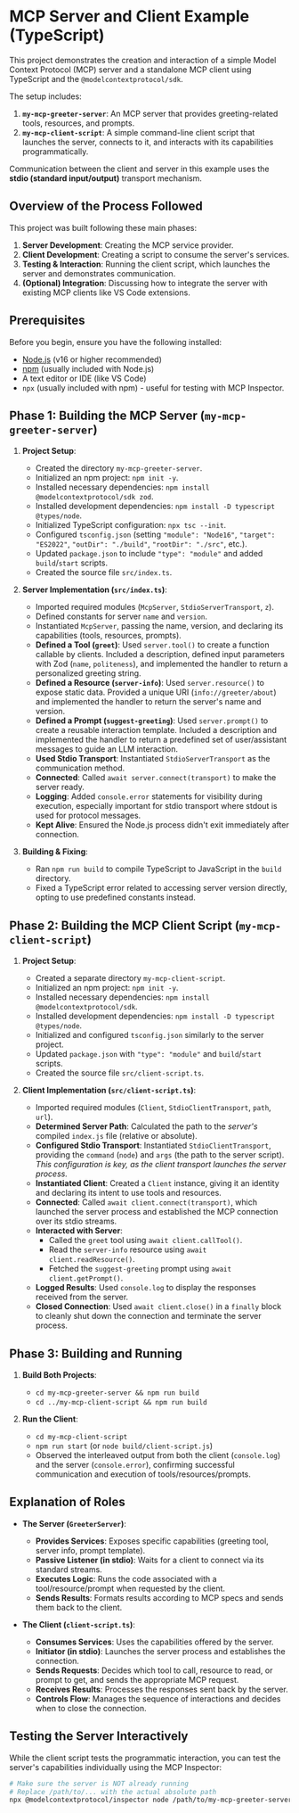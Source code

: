 # MCP Server and Client Example (TypeScript)

This project demonstrates the creation and interaction of a simple Model Context Protocol (MCP) server and a standalone MCP client using TypeScript and the `@modelcontextprotocol/sdk`.

The setup includes:
1.  **`my-mcp-greeter-server`**: An MCP server that provides greeting-related tools, resources, and prompts.
2.  **`my-mcp-client-script`**: A simple command-line client script that launches the server, connects to it, and interacts with its capabilities programmatically.

Communication between the client and server in this example uses the **stdio (standard input/output)** transport mechanism.

## Overview of the Process Followed

This project was built following these main phases:

1.  **Server Development**: Creating the MCP service provider.
2.  **Client Development**: Creating a script to consume the server's services.
3.  **Testing & Interaction**: Running the client script, which launches the server and demonstrates communication.
4.  **(Optional) Integration**: Discussing how to integrate the server with existing MCP clients like VS Code extensions.

## Prerequisites

Before you begin, ensure you have the following installed:
*   [Node.js](https://nodejs.org/) (v16 or higher recommended)
*   [npm](https://www.npmjs.com/) (usually included with Node.js)
*   A text editor or IDE (like VS Code)
*   `npx` (usually included with npm) - useful for testing with MCP Inspector.

## Phase 1: Building the MCP Server (`my-mcp-greeter-server`)

1.  **Project Setup**:
    *   Created the directory `my-mcp-greeter-server`.
    *   Initialized an npm project: `npm init -y`.
    *   Installed necessary dependencies: `npm install @modelcontextprotocol/sdk zod`.
    *   Installed development dependencies: `npm install -D typescript @types/node`.
    *   Initialized TypeScript configuration: `npx tsc --init`.
    *   Configured `tsconfig.json` (setting `"module": "Node16"`, `"target": "ES2022"`, `"outDir": "./build"`, `"rootDir": "./src"`, etc.).
    *   Updated `package.json` to include `"type": "module"` and added `build`/`start` scripts.
    *   Created the source file `src/index.ts`.

2.  **Server Implementation (`src/index.ts`)**:
    *   Imported required modules (`McpServer`, `StdioServerTransport`, `z`).
    *   Defined constants for server `name` and `version`.
    *   Instantiated `McpServer`, passing the name, version, and declaring its capabilities (tools, resources, prompts).
    *   **Defined a Tool (`greet`)**: Used `server.tool()` to create a function callable by clients. Included a description, defined input parameters with Zod (`name`, `politeness`), and implemented the handler to return a personalized greeting string.
    *   **Defined a Resource (`server-info`)**: Used `server.resource()` to expose static data. Provided a unique URI (`info://greeter/about`) and implemented the handler to return the server's name and version.
    *   **Defined a Prompt (`suggest-greeting`)**: Used `server.prompt()` to create a reusable interaction template. Included a description and implemented the handler to return a predefined set of user/assistant messages to guide an LLM interaction.
    *   **Used Stdio Transport**: Instantiated `StdioServerTransport` as the communication method.
    *   **Connected**: Called `await server.connect(transport)` to make the server ready.
    *   **Logging**: Added `console.error` statements for visibility during execution, especially important for stdio transport where stdout is used for protocol messages.
    *   **Kept Alive**: Ensured the Node.js process didn't exit immediately after connection.

3.  **Building & Fixing**:
    *   Ran `npm run build` to compile TypeScript to JavaScript in the `build` directory.
    *   Fixed a TypeScript error related to accessing server version directly, opting to use predefined constants instead.

## Phase 2: Building the MCP Client Script (`my-mcp-client-script`)

1.  **Project Setup**:
    *   Created a separate directory `my-mcp-client-script`.
    *   Initialized an npm project: `npm init -y`.
    *   Installed necessary dependencies: `npm install @modelcontextprotocol/sdk`.
    *   Installed development dependencies: `npm install -D typescript @types/node`.
    *   Initialized and configured `tsconfig.json` similarly to the server project.
    *   Updated `package.json` with `"type": "module"` and `build`/`start` scripts.
    *   Created the source file `src/client-script.ts`.

2.  **Client Implementation (`src/client-script.ts`)**:
    *   Imported required modules (`Client`, `StdioClientTransport`, `path`, `url`).
    *   **Determined Server Path**: Calculated the path to the *server's* compiled `index.js` file (relative or absolute).
    *   **Configured Stdio Transport**: Instantiated `StdioClientTransport`, providing the `command` (`node`) and `args` (the path to the server script). *This configuration is key, as the client transport launches the server process.*
    *   **Instantiated Client**: Created a `Client` instance, giving it an identity and declaring its intent to use tools and resources.
    *   **Connected**: Called `await client.connect(transport)`, which launched the server process and established the MCP connection over its stdio streams.
    *   **Interacted with Server**:
        *   Called the `greet` tool using `await client.callTool()`.
        *   Read the `server-info` resource using `await client.readResource()`.
        *   Fetched the `suggest-greeting` prompt using `await client.getPrompt()`.
    *   **Logged Results**: Used `console.log` to display the responses received from the server.
    *   **Closed Connection**: Used `await client.close()` in a `finally` block to cleanly shut down the connection and terminate the server process.

## Phase 3: Building and Running

1.  **Build Both Projects**:
    *   `cd my-mcp-greeter-server && npm run build`
    *   `cd ../my-mcp-client-script && npm run build`

2.  **Run the Client**:
    *   `cd my-mcp-client-script`
    *   `npm run start` (or `node build/client-script.js`)
    *   Observed the interleaved output from both the client (`console.log`) and the server (`console.error`), confirming successful communication and execution of tools/resources/prompts.

## Explanation of Roles

*   **The Server (`GreeterServer`)**:
    *   **Provides Services**: Exposes specific capabilities (greeting tool, server info, prompt template).
    *   **Passive Listener (in stdio)**: Waits for a client to connect via its standard streams.
    *   **Executes Logic**: Runs the code associated with a tool/resource/prompt when requested by the client.
    *   **Sends Results**: Formats results according to MCP specs and sends them back to the client.

*   **The Client (`client-script.ts`)**:
    *   **Consumes Services**: Uses the capabilities offered by the server.
    *   **Initiator (in stdio)**: Launches the server process and establishes the connection.
    *   **Sends Requests**: Decides which tool to call, resource to read, or prompt to get, and sends the appropriate MCP request.
    *   **Receives Results**: Processes the responses sent back by the server.
    *   **Controls Flow**: Manages the sequence of interactions and decides when to close the connection.

## Testing the Server Interactively

While the client script tests the programmatic interaction, you can test the server's capabilities individually using the MCP Inspector:

```bash
# Make sure the server is NOT already running
# Replace /path/to/... with the actual absolute path
npx @modelcontextprotocol/inspector node /path/to/my-mcp-greeter-server/build/index.js
